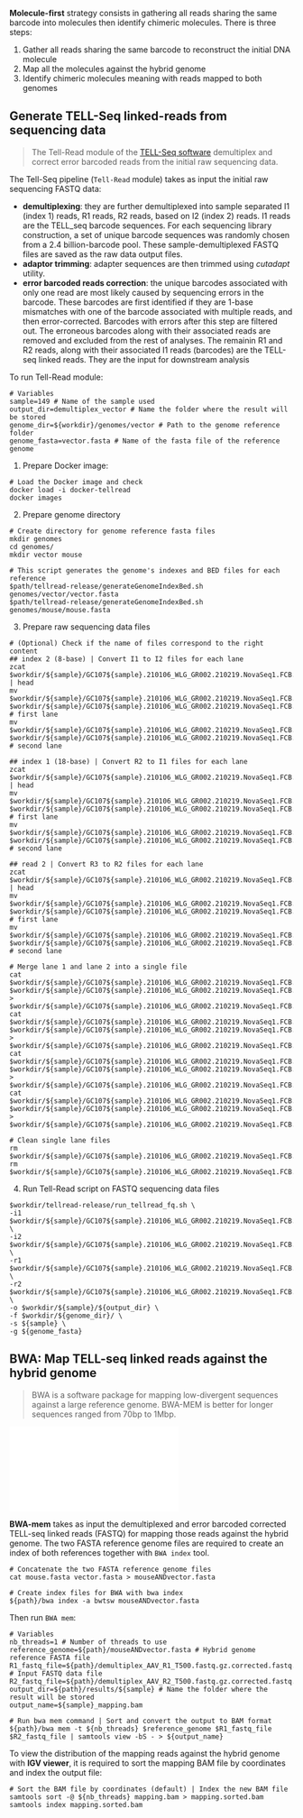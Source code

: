 **Molecule-first** strategy consists in gathering all reads sharing the same barcode into molecules then identify chimeric molecules.
There is three steps:
1. Gather all reads sharing the same barcode to reconstruct the initial DNA molecule
2. Map all the molecules against the hybrid genome
3. Identify chimeric molecules meaning with reads mapped to both genomes


## Generate TELL-Seq linked-reads from sequencing data

> The Tell-Read module of the [TELL-Seq software](https://www.universalsequencing.com/) demultiplex and correct error barcoded reads from the initial raw sequencing data.

The Tell-Seq pipeline (`Tell-Read` module) takes as input the initial raw sequencing FASTQ data: 
- **demultiplexing**: they are further demultiplexed into sample separated I1 (index 1) reads, R1 reads, R2 reads, based on I2 (index 2) reads. I1 reads are the TELL_seq barcode sequences. For each sequencing library construction, a set of unique barcode sequences was randomly chosen from a 2.4 billion-barcode pool. These sample-demultiplexed FASTQ files are saved as the raw data output files. 
- **adaptor trimming**: adapter sequences are then trimmed using *cutadapt* utility.
- **error barcoded reads correction**: the unique barcodes associated with only one read are most likely caused by sequencing errors in the barcode. These barcodes are first identified if they are 1-base mismatches with one of the barcode associated with multiple reads, and then error-corrected. Barcodes with errors after this step are filtered out. The erroneous barcodes along with their associated reads are removed and excluded from the rest of analyses. The remainin R1 and R2 reads, along with their associated I1 reads (barcodes) are the TELL-seq linked reads. They are the input for downstream analysis

To run Tell-Read module:
```
# Variables
sample=149 # Name of the sample used
output_dir=demultiplex_vector # Name the folder where the result will be stored
genome_dir=${workdir}/genomes/vector # Path to the genome reference folder
genome_fasta=vector.fasta # Name of the fasta file of the reference genome
```
1. Prepare Docker image:
```
# Load the Docker image and check
docker load -i docker-tellread
docker images
```
2. Prepare genome directory
```
# Create directory for genome reference fasta files
mkdir genomes
cd genomes/
mkdir vector mouse

# This script generates the genome's indexes and BED files for each reference
$path/tellread-release/generateGenomeIndexBed.sh genomes/vector/vector.fasta
$path/tellread-release/generateGenomeIndexBed.sh genomes/mouse/mouse.fasta
```
3. Prepare raw sequencing data files
```
# (Optional) Check if the name of files correspond to the right content
## index 2 (8-base) | Convert I1 to I2 files for each lane
zcat $workdir/${sample}/GC107${sample}.210106_WLG_GR002.210219.NovaSeq1.FCB.lane1.gcap_dev.I1.fastq.gz | head
mv $workdir/${sample}/GC107${sample}.210106_WLG_GR002.210219.NovaSeq1.FCB.lane1.gcap_dev.I1.fastq.gz $workdir/${sample}/GC107${sample}.210106_WLG_GR002.210219.NovaSeq1.FCB.lane1.gcap_dev.I2.fastq.gz # first lane
mv $workdir/${sample}/GC107${sample}.210106_WLG_GR002.210219.NovaSeq1.FCB.lane2.gcap_dev.I1.fastq.gz $workdir/${sample}/GC107${sample}.210106_WLG_GR002.210219.NovaSeq1.FCB.lane2.gcap_dev.I2.fastq.gz # second lane

## index 1 (18-base) | Convert R2 to I1 files for each lane
zcat $workdir/${sample}/GC107${sample}.210106_WLG_GR002.210219.NovaSeq1.FCB.lane1.gcap_dev.R2.fastq.gz | head
mv $workdir/${sample}/GC107${sample}.210106_WLG_GR002.210219.NovaSeq1.FCB.lane1.gcap_dev.R2.fastq.gz $workdir/${sample}/GC107${sample}.210106_WLG_GR002.210219.NovaSeq1.FCB.lane1.gcap_dev.I1.fastq.gz # first lane
mv $workdir/${sample}/GC107${sample}.210106_WLG_GR002.210219.NovaSeq1.FCB.lane2.gcap_dev.R2.fastq.gz $workdir/${sample}/GC107${sample}.210106_WLG_GR002.210219.NovaSeq1.FCB.lane2.gcap_dev.I1.fastq.gz # second lane

## read 2 | Convert R3 to R2 files for each lane 
zcat $workdir/${sample}/GC107${sample}.210106_WLG_GR002.210219.NovaSeq1.FCB.lane1.gcap_dev.R3.fastq.gz | head
mv $workdir/${sample}/GC107${sample}.210106_WLG_GR002.210219.NovaSeq1.FCB.lane1.gcap_dev.R3.fastq.gz $workdir/${sample}/GC107${sample}.210106_WLG_GR002.210219.NovaSeq1.FCB.lane1.gcap_dev.R2.fastq.gz # first lane
mv $workdir/${sample}/GC107${sample}.210106_WLG_GR002.210219.NovaSeq1.FCB.lane2.gcap_dev.R3.fastq.gz $workdir/${sample}/GC107${sample}.210106_WLG_GR002.210219.NovaSeq1.FCB.lane2.gcap_dev.R2.fastq.gz # second lane

# Merge lane 1 and lane 2 into a single file
cat $workdir/${sample}/GC107${sample}.210106_WLG_GR002.210219.NovaSeq1.FCB.lane1.gcap_dev.I2.fastq.gz $workdir/${sample}/GC107${sample}.210106_WLG_GR002.210219.NovaSeq1.FCB.lane2.gcap_dev.I2.fastq.gz > $workdir/${sample}/GC107${sample}.210106_WLG_GR002.210219.NovaSeq1.FCB.lane12.gcap_dev.I2.fastq.gz
cat $workdir/${sample}/GC107${sample}.210106_WLG_GR002.210219.NovaSeq1.FCB.lane1.gcap_dev.I1.fastq.gz $workdir/${sample}/GC107${sample}.210106_WLG_GR002.210219.NovaSeq1.FCB.lane2.gcap_dev.I1.fastq.gz > $workdir/${sample}/GC107${sample}.210106_WLG_GR002.210219.NovaSeq1.FCB.lane12.gcap_dev.I1.fastq.gz
cat $workdir/${sample}/GC107${sample}.210106_WLG_GR002.210219.NovaSeq1.FCB.lane1.gcap_dev.R2.fastq.gz $workdir/${sample}/GC107${sample}.210106_WLG_GR002.210219.NovaSeq1.FCB.lane2.gcap_dev.R2.fastq.gz > $workdir/${sample}/GC107${sample}.210106_WLG_GR002.210219.NovaSeq1.FCB.lane12.gcap_dev.R2.fastq.gz
cat $workdir/${sample}/GC107${sample}.210106_WLG_GR002.210219.NovaSeq1.FCB.lane1.gcap_dev.R1.fastq.gz $workdir/${sample}/GC107${sample}.210106_WLG_GR002.210219.NovaSeq1.FCB.lane2.gcap_dev.R1.fastq.gz > $workdir/${sample}/GC107${sample}.210106_WLG_GR002.210219.NovaSeq1.FCB.lane12.gcap_dev.R1.fastq.gz

# Clean single lane files
rm $workdir/${sample}/GC107${sample}.210106_WLG_GR002.210219.NovaSeq1.FCB.lane1.gcap_dev.*
rm $workdir/${sample}/GC107${sample}.210106_WLG_GR002.210219.NovaSeq1.FCB.lane2.gcap_dev.*
```
4. Run Tell-Read script on FASTQ sequencing data files
```
$workdir/tellread-release/run_tellread_fq.sh \
-i1 $workdir/${sample}/GC107${sample}.210106_WLG_GR002.210219.NovaSeq1.FCB.lane12.gcap_dev.I1.fastq.gz \
-i2 $workdir/${sample}/GC107${sample}.210106_WLG_GR002.210219.NovaSeq1.FCB.lane12.gcap_dev.I2.fastq.gz \
-r1 $workdir/${sample}/GC107${sample}.210106_WLG_GR002.210219.NovaSeq1.FCB.lane12.gcap_dev.R1.fastq.gz \
-r2 $workdir/${sample}/GC107${sample}.210106_WLG_GR002.210219.NovaSeq1.FCB.lane12.gcap_dev.R2.fastq.gz \
-o $workdir/${sample}/${output_dir} \
-f $workdir/${genome_dir}/ \
-s ${sample} \
-g ${genome_fasta}
```

## BWA: Map TELL-seq linked reads against the hybrid genome
> BWA is a software package for mapping low-divergent sequences against a large reference genome. BWA-MEM is better for longer sequences ranged from 70bp to 1Mbp.

![Alt text](/media/mallaury/MALLAURY1/phd/projects/ISA_linked_reads/images/workflow/molecule_first/1_mapping_hybrid_genome.pdf "Optional title")


**BWA-mem** takes as input the demultiplexed and error barcoded corrected TELL-seq linked reads (FASTQ) for mapping those reads against the hybrid genome. The two FASTA reference genome files are required to create an index of both references together with `BWA index` tool.
```
# Concatenate the two FASTA reference genome files
cat mouse.fasta vector.fasta > mouseANDvector.fasta

# Create index files for BWA with bwa index
${path}/bwa index -a bwtsw mouseANDvector.fasta
```
Then run `BWA mem`:
```
# Variables
nb_threads=1 # Number of threads to use
reference_genome=${path}/mouseANDvector.fasta # Hybrid genome reference FASTA file
R1_fastq_file=${path}/demultiplex_AAV_R1_T500.fastq.gz.corrected.fastq.err_barcode_removed.fastq.gz # Input FASTQ data file
R2_fastq_file=${path}/demultiplex_AAV_R2_T500.fastq.gz.corrected.fastq.err_barcode_removed.fastq.gz
output_dir=${path}/results/${sample} # Name the folder where the result will be stored
output_name=${sample}_mapping.bam

# Run bwa mem command | Sort and convert the output to BAM format
${path}/bwa mem -t ${nb_threads} $reference_genome $R1_fastq_file $R2_fastq_file | samtools view -bS - > ${output_name}
```

To view the distribution of the mapping reads against the hybrid genome with **IGV viewer**, it is required to sort the mapping BAM file by coordinates and index the output file:
```
# Sort the BAM file by coordinates (default) | Index the new BAM file
samtools sort -@ ${nb_threads} mapping.bam > mapping.sorted.bam
samtools index mapping.sorted.bam
```




